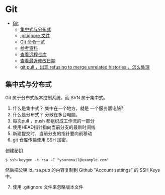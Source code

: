# Git
<!-- GFM-TOC -->
- [Git](#git)
  - [集中式与分布式](#集中式与分布式)
  - [.gitignore 文件](#gitignore-文件)
  - [Git 命令一览](#git-命令一览)
  - [参考资料](#参考资料)
  - [查看远程仓库](#查看远程仓库)
  - [查看最近修改日期](#查看最近修改日期)
  - [git pull ，出现 refusing to merge unrelated histories ，怎么处理](#git-pull-出现-refusing-to-merge-unrelated-histories-怎么处理)
<!-- GFM-TOC -->


## 集中式与分布式

Git 属于分布式版本控制系统，而 SVN 属于集中式。

1. 什么是集中式？ 集中在一个地方，就是 一个服务器电脑?
2. 什么是分布式？ 分散在多台电脑。
3. 每次pull ，push 都组织成工作流的一部分
4. 使用HEAD指针指向当前分支的最新时间线
5. 新建提交时，当前分支的指针要向前移动
6. git 仓库传输使用 SSH 加密，

创建秘钥
```
$ ssh-keygen -t rsa -C "youremail@example.com"
```

然后把公钥 id_rsa.pub 的内容复制到 Github "Account settings" 的 SSH Keys 中。

7. 使用 .gitignore 文件来忽略版本文件
